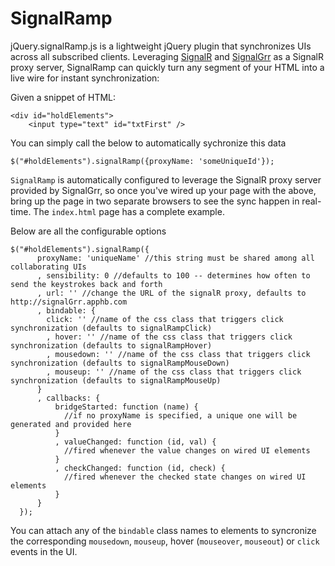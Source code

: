 SignalRamp
==========

jQuery.signalRamp.js is a lightweight jQuery plugin that synchronizes UIs across all subscribed clients. Leveraging [SignalR](https://github.com/SignalR/SignalR) and [SignalGrr](https://github.com/TimHeckel/SignalGrr) as a SignalR proxy server, SignalRamp can quickly turn any segment of your HTML into a live wire for instant synchronization:

Given a snippet of HTML:
```
<div id="holdElements">
    <input type="text" id="txtFirst" />
```

You can simply call the below to automatically sychronize this data 

```
$("#holdElements").signalRamp({proxyName: 'someUniqueId'});
```

`SignalRamp` is automatically configured to leverage the SignalR proxy server provided by SignalGrr, so once you've wired up your page with the above, bring up the page in two separate browsers to see the sync happen in real-time. The `index.html` page has a complete example.

Below are all the configurable options
```
$("#holdElements").signalRamp({
      proxyName: 'uniqueName' //this string must be shared among all collaborating UIs
      , sensibility: 0 //defaults to 100 -- determines how often to send the keystrokes back and forth
      , url: '' //change the URL of the signalR proxy, defaults to http://signalGrr.apphb.com
      , bindable: {
        click: '' //name of the css class that triggers click synchronization (defaults to signalRampClick)
        , hover: '' //name of the css class that triggers click synchronization (defaults to signalRampHover)
        , mousedown: '' //name of the css class that triggers click synchronization (defaults to signalRampMouseDown)
        , mouseup: '' //name of the css class that triggers click synchronization (defaults to signalRampMouseUp)
      }
      , callbacks: {
          bridgeStarted: function (name) {
            //if no proxyName is specified, a unique one will be generated and provided here
          }
          , valueChanged: function (id, val) {
            //fired whenever the value changes on wired UI elements
          }
          , checkChanged: function (id, check) {
            //fired whenever the checked state changes on wired UI elements
          }
      }
  });
```

You can attach any of the `bindable` class names to elements to syncronize the corresponding `mousedown`, `mouseup`, hover (`mouseover`, `mouseout`) or `click` events in the UI.